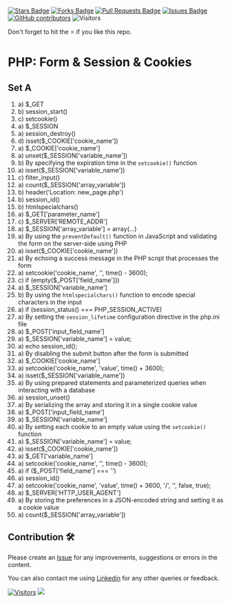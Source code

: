 <a href="https://github.com/drshahizan/learn-php/stargazers"><img src="https://img.shields.io/github/stars/drshahizan/learn-php" alt="Stars Badge"/></a>
<a href="https://github.com/drshahizan/learn-php/network/members"><img src="https://img.shields.io/github/forks/drshahizan/learn-php" alt="Forks Badge"/></a>
<a href="https://github.com/drshahizan/learn-php/pulls"><img src="https://img.shields.io/github/issues-pr/drshahizan/learn-php" alt="Pull Requests Badge"/></a>
<a href="https://github.com/drshahizan/learn-php/issues"><img src="https://img.shields.io/github/issues/drshahizan/learn-php" alt="Issues Badge"/></a>
<a href="https://github.com/drshahizan/learn-php/graphs/contributors"><img alt="GitHub contributors" src="https://img.shields.io/github/contributors/drshahizan/learn-php?color=2b9348"></a>
![Visitors](https://api.visitorbadge.io/api/visitors?path=https%3A%2F%2Fgithub.com%2Fdrshahizan%2Flearn-php&labelColor=%23d9e3f0&countColor=%23697689&style=flat)

Don't forget to hit the :star: if you like this repo.

# PHP: Form & Session & Cookies

## Set A

1. a) $_GET
2. b) session_start()
3. c) setcookie()
4. a) $_SESSION
5. a) session_destroy()
6. d) isset($_COOKIE['cookie_name'])
7. a) $_COOKIE['cookie_name']
8. a) unset($_SESSION['variable_name'])
9. b) By specifying the expiration time in the `setcookie()` function
10. a) isset($_SESSION['variable_name'])
11. c) filter_input()
12. a) count($_SESSION['array_variable'])
13. b) header('Location: new_page.php')
14. b) session_id()
15. b) htmlspecialchars()
16. a) $_GET['parameter_name']
17. c) $_SERVER['REMOTE_ADDR']
18. a) $_SESSION['array_variable'] = array(...)
19. a) By using the `preventDefault()` function in JavaScript and validating the form on the server-side using PHP
20. a) isset($_COOKIE['cookie_name'])
21. a) By echoing a success message in the PHP script that processes the form
22. a) setcookie('cookie_name', '', time() - 3600);
23. c) if (empty($_POST['field_name']))
24. a) $_SESSION['variable_name']
25. b) By using the `htmlspecialchars()` function to encode special characters in the input
26. a) if (session_status() === PHP_SESSION_ACTIVE)
27. a) By setting the `session_lifetime` configuration directive in the php.ini file
28. a) $_POST['input_field_name']
29. a) $_SESSION['variable_name'] = value;
30. a) echo session_id();
31. a) By disabling the submit button after the form is submitted
32. a) $_COOKIE['cookie_name']
33. a) setcookie('cookie_name', 'value', time() + 3600);
34. a) isset($_SESSION['variable_name'])
35. a) By using prepared statements and parameterized queries when interacting with a database
36. a) session_unset()
37. a) By serializing the array and storing it in a single cookie value
38. a) $_POST['input_field_name']
39. a) $_SESSION['variable_name']
40. a) By setting each cookie to an empty value using the `setcookie()` function
41. a) $_SESSION['variable_name'] = value;
42. a) isset($_COOKIE['cookie_name'])
43. a) $_GET['variable_name']
44. a) setcookie('cookie_name', '', time() - 3600);
45. a) if ($_POST['field_name'] === '')
46. a) session_id()
47. a) setcookie('cookie_name', 'value', time() + 3600, '/', '', false, true);
48. a) $_SERVER['HTTP_USER_AGENT']
49. a) By storing the preferences in a JSON-encoded string and setting it as a cookie value
50. a) count($_SESSION['array_variable'])


## Contribution 🛠️
Please create an [Issue](https://github.com/drshahizan/learn-php/issues) for any improvements, suggestions or errors in the content.

You can also contact me using [Linkedin](https://www.linkedin.com/in/drshahizan/) for any other queries or feedback.

[![Visitors](https://api.visitorbadge.io/api/visitors?path=https%3A%2F%2Fgithub.com%2Fdrshahizan&labelColor=%23697689&countColor=%23555555&style=plastic)](https://visitorbadge.io/status?path=https%3A%2F%2Fgithub.com%2Fdrshahizan)
![](https://hit.yhype.me/github/profile?user_id=81284918)


